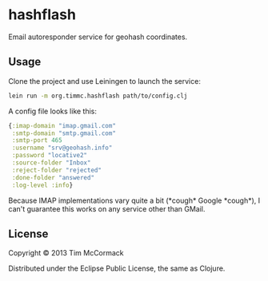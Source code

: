 # hashflash

Email autoresponder service for geohash coordinates.

## Usage

Clone the project and use Leiningen to launch the service:

```bash
lein run -m org.timmc.hashflash path/to/config.clj
```

A config file looks like this:

```clojure
{:imap-domain "imap.gmail.com"
 :smtp-domain "smtp.gmail.com"
 :smtp-port 465
 :username "srv@geohash.info"
 :password "locative2"
 :source-folder "Inbox"
 :reject-folder "rejected"
 :done-folder "answered"
 :log-level :info}
```

Because IMAP implementations vary quite a bit (\*cough\* Google \*cough\*),
I can't guarantee this works on any service other than GMail.

## License

Copyright © 2013 Tim McCormack

Distributed under the Eclipse Public License, the same as Clojure.
